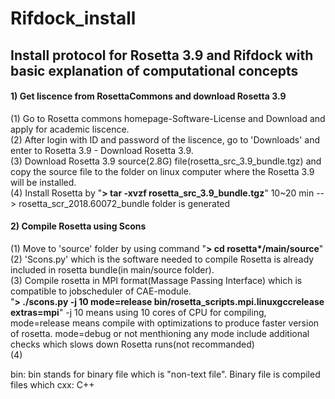 # Rifdock_install
## Install protocol for Rosetta 3.9 and Rifdock with basic explanation of computational concepts 
#### 1) Get liscence from RosettaCommons and download Rosetta 3.9
 (1) Go to Rosetta commons homepage-Software-License and Download and apply for academic liscence.\
 (2) After login with ID and password of the liscence, go to 'Downloads' and enter to Rosetta 3.9 - Download Rosetta 3.9.\
 (3) Download Rosetta 3.9 source(2.8G) file(rosetta_src_3.9_bundle.tgz) and copy the source file to the folder on linux computer where the Rosetta 3.9 will be installed.\
 (4) Install Rosetta by "**> tar -xvzf rosetta_src_3.9_bundle.tgz**" 10~20 min --> rosetta_scr_2018.60072_bundle folder is generated
#### 2) Compile Rosetta using Scons
 (1) Move to 'source' folder by using command "**> cd rosetta*/main/source**" \
 (2) 'Scons.py' which is the software needed to compile Rosetta is already included in rosetta bundle(in main/source folder). \
 (3) Compile rosetta in MPI format(Massage Passing Interface) which is compatible to jobscheduler of CAE-module.\
     "**> ./scons.py -j 10 mode=release bin/rosetta_scripts.mpi.linuxgccrelease extras=mpi**" -j 10 means using 10 cores of CPU for compiling, mode=release means compile with optimizations to produce faster version of rosetta. mode=debug or not menthioning any mode include additional checks which slows down Rosetta runs(not recommanded)\
 (4) 





bin: bin stands for binary file which is "non-text file". Binary file is compiled files which 
cxx: C++
